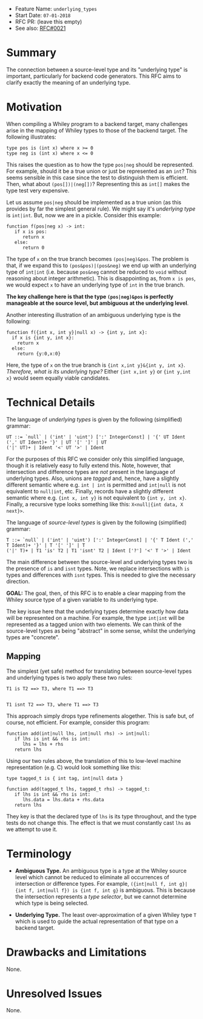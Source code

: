 - Feature Name: `underlying_types`
- Start Date: `07-01-2018`
- RFC PR: (leave this empty)
- See also:
[RFC#0021](https://github.com/Whiley/RFCs/blob/master/text/0021-wyll.md)

# Summary

The connection between a source-level type and its "underlying type"
is important, particularly for backend code generators.  This RFC aims
to clarify exactly the meaning of an underlying type.

# Motivation

When compiling a Whiley program to a backend target, many challenges
arise in the mapping of Whiley types to those of the backend target.
The following illustrates:

```
type pos is (int x) where x >= 0
type neg is (int x) where x <= 0
```

This raises the question as to how the type `pos|neg` should be
represented.  For example, should it be a true union or just be
represented as an `int`?  This seems sensible in this case since the
test to distinguish them is efficient.  Then, what about
`(pos[])|(neg[])`?  Representing this as `int[]` makes the type test
very expensive.

Let us assume `pos|neg` should be implemented as a true union (as this
provides by far the simplest general rule).  We might say it's
_underlying type_ is `int|int`.  But, now we are in a pickle.
Consider this example:

```
function f(pos|neg x) -> int:
   if x is pos:
      return x
   else:
      return 0
```

The type of `x` on the true branch becomes `(pos|neg)&pos`.  The
problem is that, if we expand this to `(pos&pos)|(pos&neg)` we end up
with an underlying type of `int|int` (i.e. because `pos&neg` cannot be
reduced to `void` without reasoning about integer arithmetic).  This
is disappointing as, from `x is pos`, we would expect `x` to have an
underlying type of `int` in the true branch.

**The key challenge here is that the type `(pos|neg)&pos` is perfectly
  manageable at the source level, but ambiguous at the underlying level**.

Another interesting illustration of an ambiguous underlying type is
the following:

```
function f({int x, int y}|null x) -> {int y, int x}:
  if x is {int y, int x}:
    return x
  else:
    return {y:0,x:0}
```

Here, the type of `x` on the true branch is `{int x,int y}&{int y, int
x}`.  _Therefore, what is its underlying type?_  Either `{int x,int
y}` or `{int y,int x}` would seem equally viable candidates.

# Technical Details

The language of _underlying types_ is given by the following
(simplified) grammar:

```
UT ::= `null` | ('int' | 'uint') [':' IntegerConst] | '{' UT Ident (',' UT Ident)+ '}' | UT '[' ']' | UT
('|' UT)+ | Ident '<' UT '>' | Ident
```

For the purposes of this RFC we consider only this simplified
language, though it is relatively easy to fully extend this.  Note,
however, that intersection and difference types are _not_ present in
the language of underlying types.  Also, unions are _tagged_ and,
hence, have a slightly different semantic where e.g. `int | int` is
permitted and `int|null` is not equivalent to `null|int`, etc.
Finally, records have a slightly different semantic where e.g. `{int
x, int y}` is not equivalent to `{int y, int x}`.  Finally, a
recursive type looks something like this: `X<null|{int data, X
next}>`.

The language of _source-level types_ is given by the following
(simplified) grammar:

```
T ::= `null` | ('int' | 'uint') [':' IntegerConst] | '{' T Ident (',' T Ident)+ '}' | T '[' ']' | T
('|' T)+ | T1 'is' T2 | T1 'isnt' T2 | Ident ['?'] '<' T '>' | Ident
```

The main difference between the source-level and underlying types two
is the presence of `is` and `isnt` types.  Note, we replace
intersections with `is` types and differences with `isnt` types.  This
is needed to give the necessary direction.

**GOAL:** The goal, then, of this RFC is to enable a clear mapping
  from the Whiley source type of a given variable to its underlying
  type.

The key issue here that the underlying types determine exactly how
data will be represented on a machine.  For example, the type
`int|int` will be represented as a tagged union with two elements.  We
can think of the source-level types as being "abstract" in some sense,
whilst the underlying types are "concrete".

## Mapping

The simplest (yet safe) method for translating between source-level
types and underlying types is two apply these two rules:

```
T1 is T2 ==> T3, where T1 ==> T3


T1 isnt T2 ==> T3, where T1 ==> T3
```

This approach simply drops type refinements alogether.  This is safe
but, of course, not efficient.  For example, consider this program:

```
function add(int|null lhs, int|null rhs) -> int|null:
   if lhs is int && rhs is int:
      lhs = lhs + rhs
   return lhs
```

Using our two rules above, the translation of this to low-level
machine representation (e.g. C) would look something like this:

```
type tagged_t is { int tag, int|null data }

function add(tagged_t lhs, tagged_t rhs) -> tagged_t:
   if lhs is int && rhs is int:
      lhs.data = lhs.data + rhs.data
   return lhs
```

They key is that the declared type of `lhs` is its type throughout,
and the type tests do not change this.  The effect is that we must
constantly cast `lhs` as we attempt to use it.

###
# Terminology

* **Ambiguous Type.** An ambiguous type is a type at the Whiley source
  level which cannot be reduced to eliminate all occurrences of
  intersection or difference types.  For example, `({int|null f, int
  g}|{int f, int|null f}) is {int f, int g}` is ambiguous.  This is
  because the intersection represents a _type selector_, but we cannot
  determine which type is being selected.

* **Underlying Type.** The least over-approximation of a given Whiley
  type `T` which is used to guide the actual representation of that
  type on a backend target.

# Drawbacks and Limitations

None.

# Unresolved Issues

None.